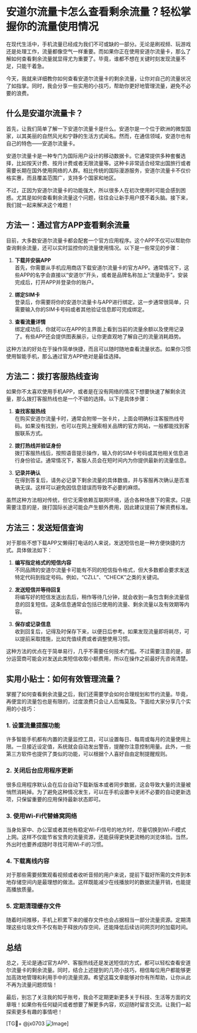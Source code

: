 # 安道尔流量卡怎么查看剩余流量？轻松掌握你的流量使用情况

在现代生活中，手机流量已经成为我们不可或缺的一部分。无论是刷视频、玩游戏还是处理工作，流量都像空气一样重要。而如果你正在使用安道尔流量卡，那么了解如何查看剩余流量就显得尤为重要了。毕竟，谁都不想在关键时刻发现流量不足，只能干着急。

今天，我就来详细教你如何查看安道尔流量卡的剩余流量，让你对自己的流量状况了如指掌。同时，我会分享一些实用的小技巧，帮助你更好地管理流量，避免不必要的浪费。

## 什么是安道尔流量卡？

首先，让我们简单了解一下安道尔流量卡是什么。安道尔是一个位于欧洲的微型国家，以其美丽的自然风光和宁静的生活方式闻名。然而，在通信领域，安道尔也有自己的特色——安道尔流量卡。

安道尔流量卡是一种专门为国际用户设计的移动数据卡。它通常提供多种套餐选择，比如按天计费、按月计费或者无限流量等。这种卡非常适合经常出国旅行或者需要长期在国外使用网络的人群。相比传统的国际漫游服务，安道尔流量卡不仅价格实惠，而且覆盖范围广，支持多个国家和地区。

不过，正因为安道尔流量卡的功能强大，所以很多人在初次使用时可能会感到困惑。尤其是如何查看剩余流量这个问题，往往会让新手用户摸不着头脑。接下来，我们就一起来解决这个难题！

## 方法一：通过官方APP查看剩余流量

目前，大多数安道尔流量卡都会配套一个官方应用程序。这个APP不仅可以帮助你查询剩余流量，还可以实时监控你的流量使用情况。以下是一些常见的步骤：

1. **下载并安装APP**  
   首先，你需要从手机应用商店下载安道尔流量卡的官方APP。通常情况下，这些APP的名字会直接以“安道尔”开头，或者是品牌名称加上“流量助手”。安装完成后，打开APP并登录你的账户。

2. **绑定SIM卡**  
   登录后，你需要将你的安道尔流量卡与APP进行绑定。这一步通常很简单，只需要输入你的SIM卡号码或者其他验证信息即可完成绑定。

3. **查看流量详情**  
   绑定成功后，你就可以在APP的主界面上看到当前的流量余额以及使用记录了。有些APP还会提供图表展示，让你更直观地了解自己的流量消耗趋势。

这种方法的好处在于操作简单快捷，而且可以随时随地查看流量状态。如果你习惯使用智能手机，那么通过官方APP绝对是最佳选择。

## 方法二：拨打客服热线查询

如果你不太喜欢使用手机APP，或者是在没有网络的情况下想要快速了解剩余流量，那么拨打客服热线也是一个不错的选择。以下是具体步骤：

1. **查找客服热线**  
   在购买安道尔流量卡时，通常会附带一张卡片，上面会明确标注客服热线号码。如果没有找到，也可以在网上搜索相关品牌的官方网站，一般都能找到客服联系方式。

2. **拨打热线并验证身份**  
   拨打客服热线后，按照语音提示操作，输入你的SIM卡号码或其他相关信息进行身份验证。通常情况下，客服人员会在短时间内为你提供最新的流量信息。

3. **记录并确认**  
   在得到答复后，请务必记录下剩余流量的具体数值，并与客服再次确认是否准确无误。这样可以避免因信息错误而导致不必要的麻烦。

虽然这种方法相对传统，但它无需依赖互联网环境，适合各种场景下的需求。只是需要注意的是，拨打国际长途可能会产生额外费用，因此建议提前了解资费标准。

## 方法三：发送短信查询

对于那些不想下载APP又懒得打电话的人来说，发送短信也是一种方便快捷的方式。具体做法如下：

1. **编写指定格式的短信内容**  
   不同品牌的安道尔流量卡可能有不同的短信指令格式，但大多数都会要求发送特定代码到指定号码。例如，“CZLL”、“CHECK”之类的关键词。

2. **发送短信并等待回复**  
   将编写好的短信发送出去后，稍作等待几分钟，就会收到一条包含剩余流量信息的回复短信。这条信息通常会包括已使用的流量、剩余流量以及有效期等内容。

3. **保存或记录信息**  
   收到回复后，记得及时保存下来，以便日后参考。如果发现流量即将耗尽，可以提前采取措施，比如充值续费或者调整使用习惯。

这种方法的优点在于简单易行，几乎不需要任何技术门槛。不过需要注意的是，部分运营商可能会对发送此类短信收取小额费用，所以在操作之前最好先咨询清楚。

## 实用小贴士：如何有效管理流量？

掌握了如何查看剩余流量之后，我们还需要学会如何合理规划和节约流量。毕竟，再便宜的流量包也是有限的，过度浪费只会让人后悔莫及。下面给大家分享几个实用的小技巧：

### 1. 设置流量提醒功能
许多智能手机都有内置的流量监控工具，可以设置每日、每周或每月的流量使用上限。一旦接近设定值，系统就会自动发出警告，提醒你注意控制用量。此外，一些第三方软件也提供了类似的功能，可以根据个人喜好自由定制提醒规则。

### 2. 关闭后台应用程序更新
很多应用程序默认会在后台自动下载新版本或者同步数据，这会导致大量的流量被悄然消耗掉。为了避免这种情况发生，可以在手机设置中关闭不必要的自动更新选项，只保留重要的应用保持最新状态即可。

### 3. 使用Wi-Fi代替蜂窝网络
当身处家中、办公室或者其他有稳定Wi-Fi信号的地方时，尽量切换到Wi-Fi模式上网。这样不仅能节省宝贵的流量资源，还能获得更快更流畅的浏览体验。当然，外出时也要养成随时寻找可用Wi-Fi的习惯。

### 4. 下载离线内容
对于那些需要频繁观看视频或者收听音频的用户来说，提前下载好所需的文件到本地存储空间内是最理想的做法。这样既能减少在线播放时的数据流量开销，也能提高播放质量。

### 5. 定期清理缓存文件
随着时间推移，手机上积累下来的缓存文件也会占据相当一部分流量资源。定期清理这些垃圾文件不仅有助于释放内存空间，还能降低后续访问网页时的加载时间。

## 总结

总之，无论是通过官方APP、客服热线还是发送短信的方式，都可以轻松查看安道尔流量卡的剩余流量。同时，结合上述提到的几项小技巧，相信每位用户都能够更加高效地管理和利用手中的流量资源。希望这篇文章能够对你有所帮助，让你从此不再为流量问题烦恼！

最后，别忘了关注我的知乎账号，我会不定期更新更多关于科技、生活等方面的文章哦！如果你有任何疑问或者想要了解更多内容，欢迎随时留言交流。让我们一起探索更多有趣的事情吧！

[TG💪+ @jx0703 ![Image](https://github.com/user-attachments/assets/dbca1d08-cadb-493c-b0ec-ad6f7a83f270)]